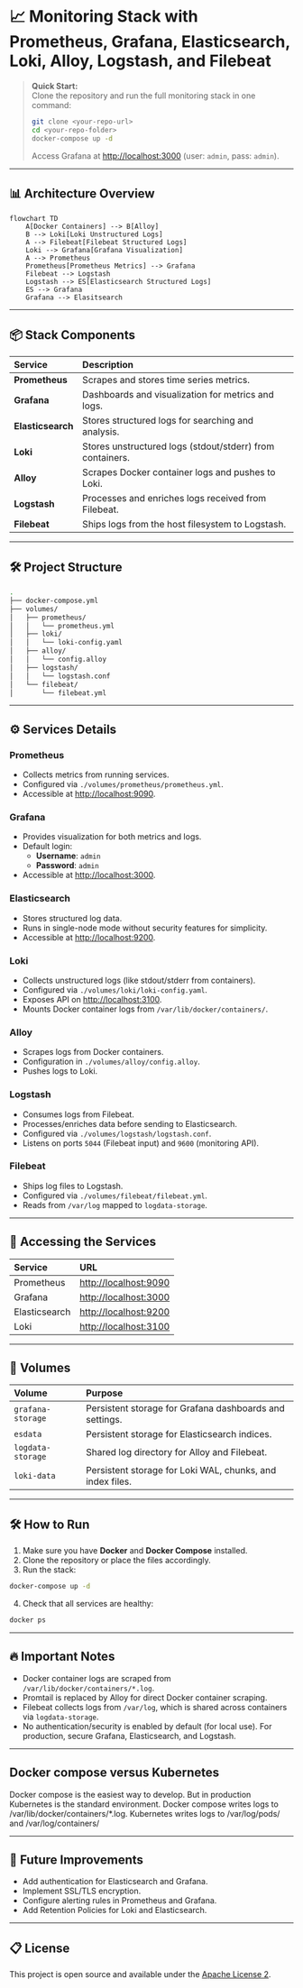 # 📈 Monitoring Stack with Prometheus, Grafana, Elasticsearch, Loki, Alloy, Logstash, and Filebeat

> **Quick Start:**  
> Clone the repository and run the full monitoring stack in one command:  
> 
> ```bash
> git clone <your-repo-url>
> cd <your-repo-folder>
> docker-compose up -d
> ```
> Access Grafana at [http://localhost:3000](http://localhost:3000) (user: `admin`, pass: `admin`).

---

## 📊 Architecture Overview

```mermaid
flowchart TD
    A[Docker Containers] --> B[Alloy]
    B --> Loki[Loki Unstructured Logs]
    A --> Filebeat[Filebeat Structured Logs]
    Loki --> Grafana[Grafana Visualization]
    A --> Prometheus
    Prometheus[Prometheus Metrics] --> Grafana
    Filebeat --> Logstash
    Logstash --> ES[Elasticsearch Structured Logs]
    ES --> Grafana
    Grafana --> Elasitsearch
```

---

## 📦 Stack Components

| Service | Description |
|:--------|:------------|
| **Prometheus** | Scrapes and stores time series metrics. |
| **Grafana** | Dashboards and visualization for metrics and logs. |
| **Elasticsearch** | Stores structured logs for searching and analysis. |
| **Loki** | Stores unstructured logs (stdout/stderr) from containers. |
| **Alloy** | Scrapes Docker container logs and pushes to Loki. |
| **Logstash** | Processes and enriches logs received from Filebeat. |
| **Filebeat** | Ships logs from the host filesystem to Logstash. |

---

## 🛠 Project Structure

```bash
.
├── docker-compose.yml
├── volumes/
│   ├── prometheus/
│   │   └── prometheus.yml
│   ├── loki/
│   │   └── loki-config.yaml
│   ├── alloy/
│   │   └── config.alloy
│   ├── logstash/
│   │   └── logstash.conf
│   └── filebeat/
│       └── filebeat.yml
```

---

## ⚙️ Services Details

### Prometheus
- Collects metrics from running services.
- Configured via `./volumes/prometheus/prometheus.yml`.
- Accessible at [http://localhost:9090](http://localhost:9090).

### Grafana
- Provides visualization for both metrics and logs.
- Default login:  
  - **Username**: `admin`
  - **Password**: `admin`
- Accessible at [http://localhost:3000](http://localhost:3000).

### Elasticsearch
- Stores structured log data.
- Runs in single-node mode without security features for simplicity.
- Accessible at [http://localhost:9200](http://localhost:9200).

### Loki
- Collects unstructured logs (like stdout/stderr from containers).
- Configured via `./volumes/loki/loki-config.yaml`.
- Exposes API on [http://localhost:3100](http://localhost:3100).
- Mounts Docker container logs from `/var/lib/docker/containers/`.

### Alloy
- Scrapes logs from Docker containers.
- Configuration in `./volumes/alloy/config.alloy`.
- Pushes logs to Loki.

### Logstash
- Consumes logs from Filebeat.
- Processes/enriches data before sending to Elasticsearch.
- Configured via `./volumes/logstash/logstash.conf`.
- Listens on ports `5044` (Filebeat input) and `9600` (monitoring API).

### Filebeat
- Ships log files to Logstash.
- Configured via `./volumes/filebeat/filebeat.yml`.
- Reads from `/var/log` mapped to `logdata-storage`.

---

## 👤 Accessing the Services

| Service | URL |
|:--------|:----|
| Prometheus | [http://localhost:9090](http://localhost:9090) |
| Grafana | [http://localhost:3000](http://localhost:3000) |
| Elasticsearch | [http://localhost:9200](http://localhost:9200) |
| Loki | [http://localhost:3100](http://localhost:3100) |

---

## 📂 Volumes

| Volume | Purpose |
|:-------|:--------|
| `grafana-storage` | Persistent storage for Grafana dashboards and settings. |
| `esdata` | Persistent storage for Elasticsearch indices. |
| `logdata-storage` | Shared log directory for Alloy and Filebeat. |
| `loki-data` | Persistent storage for Loki WAL, chunks, and index files. |

---

## 🛠 How to Run

1. Make sure you have **Docker** and **Docker Compose** installed.
2. Clone the repository or place the files accordingly.
3. Run the stack:

```bash
docker-compose up -d
```

4. Check that all services are healthy:

```bash
docker ps
```

---

## 🔥 Important Notes

- Docker container logs are scraped from `/var/lib/docker/containers/*.log`.
- Promtail is replaced by Alloy for direct Docker container scraping.
- Filebeat collects logs from `/var/log`, which is shared across containers via `logdata-storage`.
- No authentication/security is enabled by default (for local use). For production, secure Grafana, Elasticsearch, and Logstash.

---

## Docker compose versus Kubernetes
Docker compose is the easiest way to develop. But in production Kubernetes is the standard environment.
Docker compose writes logs to /var/lib/docker/containers/*.log. Kubernetes writes logs to /var/log/pods/ and /var/log/containers/

---

## 📌 Future Improvements

- Add authentication for Elasticsearch and Grafana.
- Implement SSL/TLS encryption.
- Configure alerting rules in Prometheus and Grafana.
- Add Retention Policies for Loki and Elasticsearch.

---

## 📋 License

This project is open source and available under the [Apache License 2](LICENSE).
